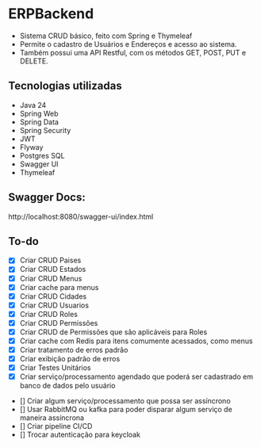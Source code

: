 # ERPBackend

* Sistema CRUD básico, feito com Spring e Thymeleaf
* Permite o cadastro de Usuários e Endereços e acesso ao sistema.
* Também possui uma API Restful, com os métodos GET, POST, PUT e DELETE.


## Tecnologias utilizadas

* Java 24
* Spring Web
* Spring Data
* Spring Security
* JWT
* Flyway
* Postgres SQL
* Swagger UI
* Thymeleaf


## Swagger Docs:
http://localhost:8080/swagger-ui/index.html

## To-do

- [x] Criar CRUD Paises
- [x] Criar CRUD Estados
- [x] Criar CRUD Menus
- [x] Criar cache para menus
- [x] Criar CRUD Cidades
- [x] Criar CRUD Usuarios
- [x] Criar CRUD Roles
- [x] Criar CRUD Permissões
- [x] Criar CRUD de Permissões que são aplicáveis para Roles
- [x] Criar cache com Redis para itens comumente acessados, como menus
- [x] Criar tratamento de erros padrão
- [x] Criar exibição padrão de erros
- [x] Criar Testes Unitários
- [x] Criar serviço/processamento agendado que poderá ser cadastrado em banco de dados pelo usuário
- [] Criar algum serviço/processamento que possa ser assíncrono
- [] Usar RabbitMQ ou kafka para poder disparar algum serviço de maneira assíncrona
- [] Criar pipeline CI/CD
- [] Trocar autenticação para keycloak
